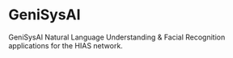 # GeniSysAI
GeniSysAI Natural Language Understanding &amp; Facial Recognition applications for the HIAS network.
